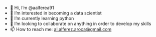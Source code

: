 - 👋 Hi, I’m @aalferea91
- 👀 I’m interested in becoming a data scientist
- 🌱 I’m currently learning python
- 💞️ I’m looking to collaborate on anything in order to develop my skills
- 📫 How to reach me: al.alferez.aroca@gmail.com
